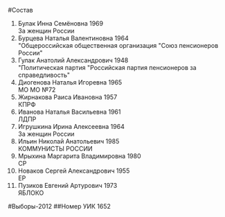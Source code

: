 #Состав
1. Булак Инна Семёновна 1969   
    За женщин России
2. Бурцева Наталья Валентиновна 1964   
    "Общероссийская общественная организация "Союз пенсионеров России"
3. Гулак Анатолий Александрович 1948   
    "Политическая партия "Российская партия пенсионеров за справедливость"
4. Диогенова Наталья Игоревна 1965   
    МО МО №72
5. Жирнакова Раиса Ивановна 1957   
    КПРФ
6. Иванова Наталья Васильевна 1961   
    ЛДПР
7. Игрушкина Ирина Алексеевна 1964   
    За женщин России
8. Ильин Николай Анатольевич 1985   
    КОММУНИСТЫ РОССИИ
9. Мрыхина Маргарита Владимировна 1980   
    СР
10. Новаков Сергей Александрович 1955   
    ЕР
11. Пузиков Евгений Артурович 1973   
    ЯБЛОКО

#Выборы-2012
##Номер УИК
1652